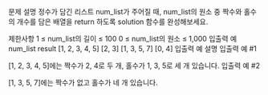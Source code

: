 문제 설명
정수가 담긴 리스트 num_list가 주어질 때, num_list의 원소 중 짝수와 홀수의 개수를 담은 배열을 return 하도록 solution 함수를 완성해보세요.

제한사항
1 ≤ num_list의 길이 ≤ 100
0 ≤ num_list의 원소 ≤ 1,000
입출력 예
num_list	result
[1, 2, 3, 4, 5]	[2, 3]
[1, 3, 5, 7]	[0, 4]
입출력 예 설명
입출력 예 #1

[1, 2, 3, 4, 5]에는 짝수가 2, 4로 두 개, 홀수가 1, 3, 5로 세 개 있습니다.
입출력 예 #2

[1, 3, 5, 7]에는 짝수가 없고 홀수가 네 개 있습니다.
